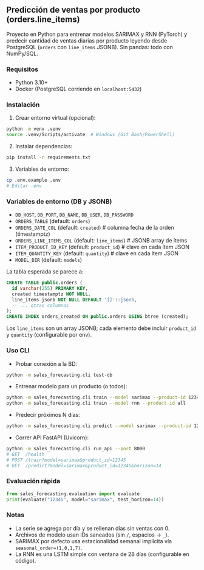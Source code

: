 ## Predicción de ventas por producto (orders.line_items)

Proyecto en Python para entrenar modelos SARIMAX y RNN (PyTorch) y predecir cantidad de ventas diarias por producto leyendo desde PostgreSQL (`orders` con `line_items` JSONB). Sin pandas: todo con NumPy/SQL.

### Requisitos
- Python 3.10+
- Docker (PostgreSQL corriendo en `localhost:5432`)

### Instalación
1. Crear entorno virtual (opcional):
```bash
python -m venv .venv
source .venv/Scripts/activate  # Windows (Git Bash/PowerShell)
```
2. Instalar dependencias:
```bash
pip install -r requirements.txt
```
3. Variables de entorno:
```bash
cp .env.example .env
# Editar .env
```

### Variables de entorno (DB y JSONB)
- `DB_HOST`, `DB_PORT`, `DB_NAME`, `DB_USER`, `DB_PASSWORD`
- `ORDERS_TABLE` (default: `orders`)
- `ORDERS_DATE_COL` (default: `created`)  # columna fecha de la orden (timestamptz)
- `ORDERS_LINE_ITEMS_COL` (default: `line_items`)  # JSONB array de ítems
- `ITEM_PRODUCT_ID_KEY` (default: `product_id`)  # clave en cada ítem JSON
- `ITEM_QUANTITY_KEY` (default: `quantity`)  # clave en cada ítem JSON
- `MODEL_DIR` (default: `models`)

La tabla esperada se parece a:
```sql
CREATE TABLE public.orders (
  id varchar(255) PRIMARY KEY,
  created timestamptz NOT NULL,
  line_items jsonb NOT NULL DEFAULT '[]'::jsonb,
  -- ... otras columnas
);
CREATE INDEX orders_created ON public.orders USING btree (created);
```

Los `line_items` son un array JSONB; cada elemento debe incluir `product_id` y `quantity` (configurable por env).

### Uso CLI
- Probar conexión a la BD:
```bash
python -m sales_forecasting.cli test-db
```
- Entrenar modelo para un producto (o todos):
```bash
python -m sales_forecasting.cli train --model sarimax --product-id 12345
python -m sales_forecasting.cli train --model rnn --product-id all
```
- Predecir próximos N días:
```bash
python -m sales_forecasting.cli predict --model sarimax --product-id 12345 --horizon 14
```
- Correr API FastAPI (Uvicorn):
```bash
python -m sales_forecasting.cli run_api --port 8000
# GET  /health
# POST /train?model=sarimax&product_id=12345
# GET  /predict?model=sarimax&product_id=12345&horizon=14
```

### Evaluación rápida
```python
from sales_forecasting.evaluation import evaluate
print(evaluate("12345", model="sarimax", test_horizon=14))
```

### Notas
- La serie se agrega por día y se rellenan días sin ventas con 0.
- Archivos de modelo usan IDs saneados (sin `/`, espacios → `_`).
- SARIMAX por defecto usa estacionalidad semanal implícita vía `seasonal_order=(1,0,1,7)`.
- La RNN es una LSTM simple con ventana de 28 días (configurable en código).
